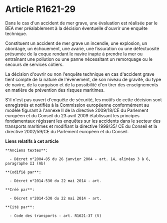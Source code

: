 # Article R1621-29

Dans le cas d'un accident de mer grave, une évaluation est réalisée par le BEA mer préalablement à la décision éventuelle
d'ouvrir une enquête technique.

Constituent un accident de mer grave un incendie, une explosion, un abordage, un échouement, une avarie, une fissuration ou
une défectuosité présumée de la coque rendant le navire inapte à prendre la mer ou entraînant une pollution ou une panne
nécessitant un remorquage ou le secours de services côtiers.

La décision d'ouvrir ou non l'enquête technique en cas d'accident grave tient compte de la nature de l'événement, de son
niveau de gravité, du type de navire, de la cargaison et de la possibilité d'en tirer des enseignements en matière de
prévention des risques maritimes.

S'il n'est pas ouvert d'enquête de sécurité, les motifs de cette décision sont enregistrés et notifiés à la Commission
européenne conformément au modèle figurant à l'annexe II de la directive 2009/18/CE du Parlement européen et du Conseil du 23
avril 2009 établissant les principes fondamentaux régissant les enquêtes sur les accidents dans le secteur des transports
maritimes et modifiant la directive 1999/35/ CE du Conseil et la directive 2002/59/CE du Parlement européen et du Conseil.

**Liens relatifs à cet article**

	**Anciens textes**:

	  - Décret n°2004-85 du 26 janvier 2004 - art. 14, alinéas 3 à 6, paragraphe II (Ab)

	**Codifié par**:

	  - Décret n°2014-530 du 22 mai 2014 - art.

	**Créé par**:

	  - Décret n°2014-530 du 22 mai 2014 - art.

	**Cité par**:

	  - Code des transports - art. R1621-37 (V)
